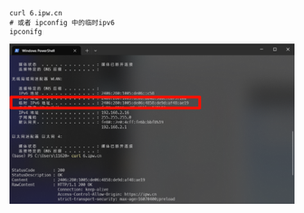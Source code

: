 ``` shell
curl 6.ipw.cn
# 或者 ipconfig 中的临时ipv6
ipconifg
```

![image.png](https://raw.githubusercontent.com/MarchPhantasia/pic/main/hexoblog/20240927155548.png)
